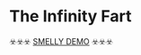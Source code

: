 # The Infinity Fart

☣️☣️☣️ [SMELLY DEMO](https://jonathanzuniga.github.io/the-infinity-fart/) ☣️☣️☣️
